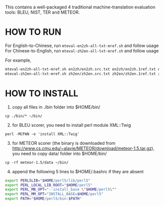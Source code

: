 
This contains a well-packaged 4 traditional machine-translation evaluation tools: BLEU, NIST, TER and METEOR.

# HOW TO RUN
For English-to-Chinese, run `mteval-en2zh-all-txt-mref.sh` and follow usage
For Chinese-to-English, run `mteval-zh2en-all-txt-mref.sh` and follow usage

For example,
```bash
mteval-en2zh-all-txt-mref.sh en2zh/en2zh.src.txt en2zh/en2zh.1ref.txt en2zh/en2zh.sys.txt
mteval-zh2en-all-txt-mref.sh zh2en/zh2en.src.txt zh2en/zh2en.1ref.txt zh2en/zh2en.sys.txt
```

# HOW TO INSTALL
1. copy all files in ./bin folder into $HOME/bin/

`cp ./bin/* ~/bin/`

2. for BLEU scorer, you need to install perl module XML::Twig

`perl -MCPAN -e 'install XML::Twig'`

3. for METEOR scorer (the binary is downloaded from http://www.cs.cmu.edu/~alavie/METEOR/download/meteor-1.5.tar.gz), you need to copy data/ folder into $HOME/bin/

`cp -rf meteor-1.5/data ~/bin/`

4. append the following 5 lines to $HOME/.bashrc if they are absent
```bash
export PERL5LIB="$HOME/perl5/lib/perl5"
export PERL_LOCAL_LIB_ROOT="$HOME/perl5"
export PERL_MB_OPT="--install_base \"$HOME/perl5\""
export PERL_MM_OPT="INSTALL_BASE=$HOME/perl5"
export PATH="$HOME/perl5/bin:$PATH"
```
